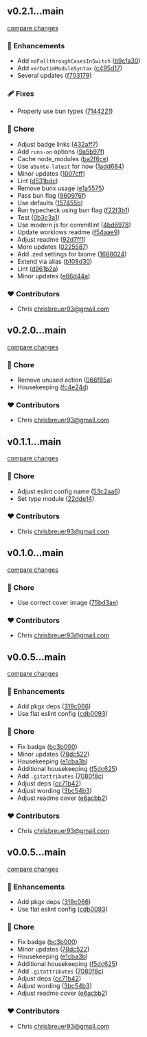 
## v0.2.1...main

[compare changes](https://github.com/stacksjs/ts-starter/compare/v0.2.1...main)

### 🚀 Enhancements

- Add `noFallthroughCasesInSwitch` ([b9cfa30](https://github.com/stacksjs/ts-starter/commit/b9cfa30))
- Add `verbatimModuleSyntax` ([c495d17](https://github.com/stacksjs/ts-starter/commit/c495d17))
- Several updates ([f703179](https://github.com/stacksjs/ts-starter/commit/f703179))

### 🩹 Fixes

- Properly use bun types ([7144221](https://github.com/stacksjs/ts-starter/commit/7144221))

### 🏡 Chore

- Adjust badge links ([432aff7](https://github.com/stacksjs/ts-starter/commit/432aff7))
- Add `runs-on` options ([9a5b97f](https://github.com/stacksjs/ts-starter/commit/9a5b97f))
- Cache node_modules ([ba2f6ce](https://github.com/stacksjs/ts-starter/commit/ba2f6ce))
- Use `ubuntu-latest` for now ([1add684](https://github.com/stacksjs/ts-starter/commit/1add684))
- Minor updates ([1007cff](https://github.com/stacksjs/ts-starter/commit/1007cff))
- Lint ([d531bdc](https://github.com/stacksjs/ts-starter/commit/d531bdc))
- Remove bunx usage ([e1a5575](https://github.com/stacksjs/ts-starter/commit/e1a5575))
- Pass bun flag ([960976f](https://github.com/stacksjs/ts-starter/commit/960976f))
- Use defaults ([157455b](https://github.com/stacksjs/ts-starter/commit/157455b))
- Run typecheck using bun flag ([f22f3b1](https://github.com/stacksjs/ts-starter/commit/f22f3b1))
- Test ([0b3c3a1](https://github.com/stacksjs/ts-starter/commit/0b3c3a1))
- Use modern js for commitlint ([4bd6978](https://github.com/stacksjs/ts-starter/commit/4bd6978))
- Update worklows readme ([f54aae9](https://github.com/stacksjs/ts-starter/commit/f54aae9))
- Adjust readme ([92d7ff1](https://github.com/stacksjs/ts-starter/commit/92d7ff1))
- More updates ([0225587](https://github.com/stacksjs/ts-starter/commit/0225587))
- Add .zed settings for biome ([1688024](https://github.com/stacksjs/ts-starter/commit/1688024))
- Extend via alias ([b108d30](https://github.com/stacksjs/ts-starter/commit/b108d30))
- Lint ([d961b2a](https://github.com/stacksjs/ts-starter/commit/d961b2a))
- Minor updates ([e66d44a](https://github.com/stacksjs/ts-starter/commit/e66d44a))

### ❤️ Contributors

- Chris <chrisbreuer93@gmail.com>

## v0.2.0...main

[compare changes](https://github.com/stacksjs/bun-ts-starter/compare/v0.2.0...main)

### 🏡 Chore

- Remove unused action ([066f85a](https://github.com/stacksjs/bun-ts-starter/commit/066f85a))
- Housekeeping ([fc4e24d](https://github.com/stacksjs/bun-ts-starter/commit/fc4e24d))

### ❤️ Contributors

- Chris <chrisbreuer93@gmail.com>

## v0.1.1...main

[compare changes](https://github.com/stacksjs/bun-ts-starter/compare/v0.1.1...main)

### 🏡 Chore

- Adjust eslint config name ([53c2aa6](https://github.com/stacksjs/bun-ts-starter/commit/53c2aa6))
- Set type module ([22dde14](https://github.com/stacksjs/bun-ts-starter/commit/22dde14))

### ❤️ Contributors

- Chris <chrisbreuer93@gmail.com>

## v0.1.0...main

[compare changes](https://github.com/stacksjs/bun-ts-starter/compare/v0.1.0...main)

### 🏡 Chore

- Use correct cover image ([75bd3ae](https://github.com/stacksjs/bun-ts-starter/commit/75bd3ae))

### ❤️ Contributors

- Chris <chrisbreuer93@gmail.com>

## v0.0.5...main

[compare changes](https://github.com/stacksjs/bun-ts-starter/compare/v0.0.5...main)

### 🚀 Enhancements

- Add pkgx deps ([319c066](https://github.com/stacksjs/bun-ts-starter/commit/319c066))
- Use flat eslint config ([cdb0093](https://github.com/stacksjs/bun-ts-starter/commit/cdb0093))

### 🏡 Chore

- Fix badge ([bc3b000](https://github.com/stacksjs/bun-ts-starter/commit/bc3b000))
- Minor updates ([78dc522](https://github.com/stacksjs/bun-ts-starter/commit/78dc522))
- Housekeeping ([e1cba3b](https://github.com/stacksjs/bun-ts-starter/commit/e1cba3b))
- Additional housekeeping ([f5dc625](https://github.com/stacksjs/bun-ts-starter/commit/f5dc625))
- Add `.gitattributes` ([7080f8c](https://github.com/stacksjs/bun-ts-starter/commit/7080f8c))
- Adjust deps ([cc71b42](https://github.com/stacksjs/bun-ts-starter/commit/cc71b42))
- Adjust wording ([3bc54b3](https://github.com/stacksjs/bun-ts-starter/commit/3bc54b3))
- Adjust readme cover ([e6acbb2](https://github.com/stacksjs/bun-ts-starter/commit/e6acbb2))

### ❤️ Contributors

- Chris <chrisbreuer93@gmail.com>

## v0.0.5...main

[compare changes](https://github.com/stacksjs/bun-ts-starter/compare/v0.0.5...main)

### 🚀 Enhancements

- Add pkgx deps ([319c066](https://github.com/stacksjs/bun-ts-starter/commit/319c066))
- Use flat eslint config ([cdb0093](https://github.com/stacksjs/bun-ts-starter/commit/cdb0093))

### 🏡 Chore

- Fix badge ([bc3b000](https://github.com/stacksjs/bun-ts-starter/commit/bc3b000))
- Minor updates ([78dc522](https://github.com/stacksjs/bun-ts-starter/commit/78dc522))
- Housekeeping ([e1cba3b](https://github.com/stacksjs/bun-ts-starter/commit/e1cba3b))
- Additional housekeeping ([f5dc625](https://github.com/stacksjs/bun-ts-starter/commit/f5dc625))
- Add `.gitattributes` ([7080f8c](https://github.com/stacksjs/bun-ts-starter/commit/7080f8c))
- Adjust deps ([cc71b42](https://github.com/stacksjs/bun-ts-starter/commit/cc71b42))
- Adjust wording ([3bc54b3](https://github.com/stacksjs/bun-ts-starter/commit/3bc54b3))
- Adjust readme cover ([e6acbb2](https://github.com/stacksjs/bun-ts-starter/commit/e6acbb2))

### ❤️ Contributors

- Chris <chrisbreuer93@gmail.com>

